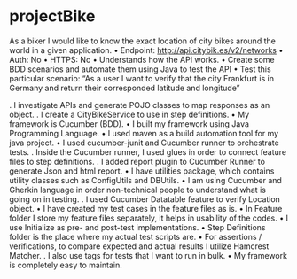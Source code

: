 # projectBike
As a biker I would like to know the exact location of city bikes around the world in a given application.
•             Endpoint: http://api.citybik.es/v2/networks
•             Auth: No
•             HTTPS: No
•             Understands how the API works.
•             Create some BDD scenarios and automate them using Java to test the API
•             Test this particular scenario: “As a user I want to verify that the city Frankfurt is in Germany and return their corresponded latitude and longitude”


.   I investigate APIs and generate POJO classes to map responses as an object.
.   I create a CityBikeService to use in step definitions.
•   My framework is Cucumber (BDD). 
•	  I built my framework using Java Programming Language.
•	  I used maven as a build automation tool for my java project.
•	  I used cucumber-junit and Cucumber runner to orchestrate tests.
.   Inside the Cucumber runner, I used glues in order to connect feature files to step definitions.
.   I added report plugin to Cucumber Runner to generate Json and html report.
•	  I have utilities package, which contains utility classes such as ConfigUtils and DBUtils.
•	  I am using Cucumber and Gherkin language in order non-technical people to understand what is going on in testing.
.   I used Cucumber Datatable feature to verify Location object. 
•	  I have created my test cases in the feature files as is.
•	  In Feature folder I store my feature files separately, it helps in usability of the codes.
•	  I use Initialize as pre- and post-test implementations.
• 	Step Definitions folder is the place where my actual test scripts are.
•	  For assertions / verifications, to compare expected and actual results I utilize Hamcrest Matcher.
.   I also use tags for tests that I want to run in bulk.
•	  My framework is completely easy to maintain.
